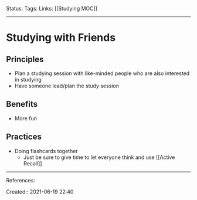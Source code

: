 Status:
Tags: 
Links: [[Studying MOC]]
___
# Studying with Friends
## Principles
- Plan a studying session with like-minded people who are also interested in studying
- Have someone lead/plan the study session
## Benefits
- More fun
## Practices
- Doing flashcards together
	- Just be sure to give time to let everyone think and use [[Active Recall]]
___
References:

Created:: 2021-06-19 22:40